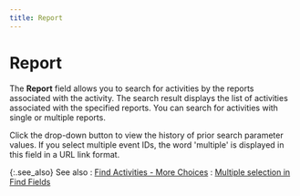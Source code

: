```yaml
---
title: Report
---
```


# Report


The **Report** field allows you  to search for activities by the reports associated with the activity.  The search result displays the list of activities associated with the  specified reports. You can search for activities with single or multiple  reports.


Click the drop-down button to view the history of prior search parameter  values. If you select multiple event IDs, the word 'multiple' is displayed  in this field in a URL link format.


{:.see_also}
See also
: [Find  Activities - More Choices]({{site.crm_baseurl}}/standard-crm/bam/activity/find-function/find-activities/find_activities_more_choices.html)
: [Multiple  selection in Find Fields]({{site.wwe_chm}}/advanced-options/find-function/multiple_selection_in_find_fields.html)
